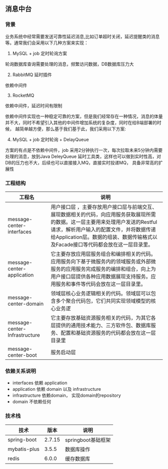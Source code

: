 

## 消息中台


### 背景

业务系统中经常需要发送可靠性延迟消息,比如订单超时关闭，延迟提醒类的消息等。通常我们会采用以下几种方案来实现：

1. MySQL + job 定时轮询方案

轮询数据库查询需要处理的消息，频繁访问数据，DB数据库压力大

2. RabbitMQ 延时插件

依赖中间件

3. RocketMQ

依赖中间件，延迟时间有限制

依赖中间件实现也一种稳定可靠的方案，但是我们经常存在一种情况，消息的体量并不大，同时不希望引入其他的中间件增加系统的复杂度，同时在给B端部署的时候， 越简单越方便，那么基于我们基于此，我们采用以下方案:

4. MySQL + job 定时轮询 + DelayQueue

方案的有点是不依赖中间件，job 采用2分钟执行一次，每次拉取未来5分钟内需要处理的消息，放到Java DeleyQueue 延时工具类，这样也可以做到实时性高，对DB的压力也不大，后续也可以直接接入MQ，直接实时投递MQ， 具备非常高的扩展性



### 工程结构

| 工程名                           | 说明                                                                                                                                 |
|-------------------------------|------------------------------------------------------------------------------------------------------------------------------------|
| message-center-interfaces     | 用户接口层 ，主要存放用户接口层与前端交互、展现数据相关的代码，向应用服务获取展现所需的数据。这一层主要用来处理用户发送的Restful请求，解析用户输入的配置文件，并将数据传递给Application层。数据的组装、数据传输格式以及Facade接口等代码都会放在这一层目录里。 |
| message-center-application    | 它主要存放应用层服务组合和编排相关的代码。应用服务向下基于微服务内的领域服务或外部微服务的应用服务完成服务的编排和组合，向上为用户接口层提供各种应用数据展现支持服务。应用服务和事件等代码会放在这一层目录里。                            |                                                                                                                     |
| message-center-domain         | 领域层核心业务逻辑相关的代码。领域层可以包含多个聚合代码包，它们共同实现领域模型的核心业务逻                                                                                     |
| message-center-Infrastructure | 它主要存放基础资源服务相关的代码，为其它各层提供的通用技术能力、三方软件包、数据库服务、配置和基础资源服务的代码都会放在这一层目录里                                                                 |
| message-center-boot           | 服务启动层                                                                                                                              |

### 依赖关系说明

- interfaces 依赖 application
- application 依赖 domain 以及 infrastructure
- infrastructure 依赖domain， 实现domain的repository
- domain 不依赖任何


### 技术栈

| 技术| 版本| 说明|
|----|----|----|
| spring-boot| 2.7.15| springboot基础框架|
| mybatis-plus| 3.5.5 | 数据库操作|
| redis | 6.0.0 | 缓存数据库|